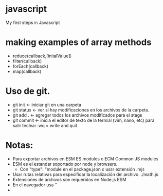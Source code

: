 # javascript
My first steps in Javascript

# making examples of array methods 
* reduce(callback,[initalValue])
* filter(callback)
* forEach(callback)
* map(callback)


# Uso de git. 

* git init <- iniciar git en una carpeta
* git status <- ver si hay modificaciones en los archivos de la carpeta.
* git add . <- agregar todos los archivos modificados para el stage 
* git commit <- inicia el editor de texto de la termial (vim, nano, etc) para salir teclear :wq = write and quit


# Notas: 

* Para exportar archivos en ESM ES modules o ECM Common JS modules 
* ESM es el estandar soportado por node y browsers. 
  * Con "type": "module en el package.json o usar extensión .mjs
* Usar rutas relativas para especificar la localización del archivo: ./math.js
* Extensiones de archivos son requeridos en Node.js ESM 
* En el navegador usa '<script type="module" src="index.js"> </script>'
* 